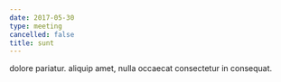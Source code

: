 ```yaml
---
date: 2017-05-30
type: meeting
cancelled: false
title: sunt
---
```

dolore pariatur. aliquip amet, nulla occaecat consectetur in consequat.
